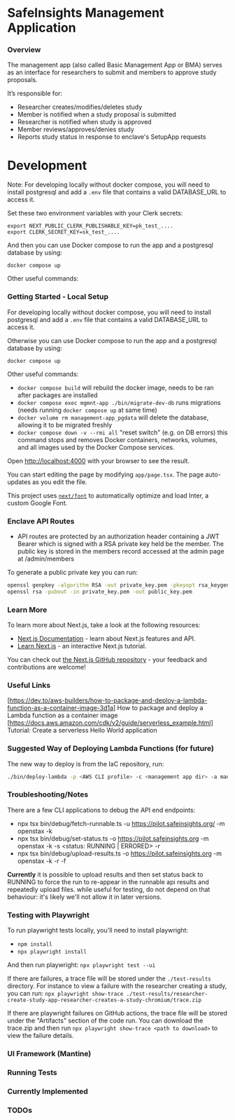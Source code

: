 # SafeInsights Management Application

### Overview

The management app (also called Basic Management App or BMA) serves as an interface for researchers to submit and members to approve study proposals.

It’s responsible for:

- Researcher creates/modifies/deletes study
- Member is notified when a study proposal is submitted
- Researcher is notified when study is approved
- Member reviews/approves/denies study
- Reports study status in response to enclave's SetupApp requests

# Development

Note: For developing locally without docker compose, you will need to install postgresql and add a `.env` file that contains a valid DATABASE_URL to access it.

Set these two environment variables with your Clerk secrets:

```shell
export NEXT_PUBLIC_CLERK_PUBLISHABLE_KEY=pk_test_....
export CLERK_SECRET_KEY=sk_test_....
```

And then you can use Docker compose to run the app and a postgresql database by using:

`docker compose up`

Other useful commands:

### Getting Started - Local Setup

For developing locally without docker compose, you will need to install postgresql and add a `.env` file that contains a valid DATABASE_URL to access it.

Otherwise you can use Docker compose to run the app and a postgresql database by using:

`docker compose up`

Other useful commands:

- `docker compose build` will rebuild the docker image, needs to be ran after packages are installed
- `docker compose exec mgmnt-app ./bin/migrate-dev-db` runs migrations (needs running `docker compose up` at same time)
- `docker volume rm management-app_pgdata` will delete the database, allowing it to be migrated freshly
- `docker compose down -v --rmi all` "reset switch" (e.g. on DB errors) this command stops and removes Docker containers, networks, volumes, and all images used by the Docker Compose services.

Open [http://localhost:4000](http://localhost:4000) with your browser to see the result.

You can start editing the page by modifying `app/page.tsx`. The page auto-updates as you edit the file.

This project uses [`next/font`](https://nextjs.org/docs/app/building-your-application/optimizing/fonts) to automatically optimize and load Inter, a custom Google Font.

### Enclave API Routes

- API routes are protected by an authorization header containing a JWT Bearer which is signed with a RSA private key held be the member. The public key is stored in the members record accessed at the admin page at /admin/members

To generate a public private key you can run:

```bash
openssl genpkey -algorithm RSA -out private_key.pem -pkeyopt rsa_keygen_bits:4096
openssl rsa -pubout -in private_key.pem -out public_key.pem
```

### Learn More

To learn more about Next.js, take a look at the following resources:

- [Next.js Documentation](https://nextjs.org/docs) - learn about Next.js features and API.
- [Learn Next.js](https://nextjs.org/learn) - an interactive Next.js tutorial.

You can check out [the Next.js GitHub repository](https://github.com/vercel/next.js) - your feedback and contributions are welcome!

### Useful Links

[https://dev.to/aws-builders/how-to-package-and-deploy-a-lambda-function-as-a-container-image-3d1a] How to package and deploy a Lambda function as a container image
[https://docs.aws.amazon.com/cdk/v2/guide/serverless_example.html] Tutorial: Create a serverless Hello World application

### Suggested Way of Deploying Lambda Functions (for future)

The new way to deploy is from the IaC repository, run:

```bash
./bin/deploy-lambda -p <AWS CLI profile> -c <management app dir> -a managementApp
```

### Troubleshooting/Notes

There are a few CLI applications to debug the API end endpoints:

- npx tsx bin/debug/fetch-runnable.ts -u https://pilot.safeinsights.org/ -m openstax -k <path to private key>
- npx tsx bin/debug/set-status.ts -o https://pilot.safeinsights.org -m openstax -k <path to private key> -s <status: RUNNING | ERRORED> -r <uuid of run>
- npx tsx bin/debug/upload-results.ts -o https://pilot.safeinsights.org -m openstax -k <path to private key> -r <uuid of run> -f <path to file to upload as results>

**Currently** it is possible to upload results and then set status back to RUNNING to force the run to re-appear in the runnable api results and repeatedly upload files. while useful for testing, do not depend on that behaviour: it's likely we'll not allow it in later versions.


### Testing with Playwright

To run playwright tests locally, you'll need to install playwright:
- `npm install`
- `npx playwright install`

And then run playwright: `npx playwright test --ui`

If there are failures, a trace file will be stored under the `./test-results` directory.  For instance to view a failure with the researcher creating a study, you can run: `npx playwright show-trace ./test-results/researcher-create-study-app-researcher-creates-a-study-chromium/trace.zip`

If there are playwright failures on GitHub actions, the trace file will be stored under the "Artifacts" section of the code run.  You can download the trace.zip and then run `npx playwright show-trace <path to download>` to view the failure details.


### UI Framework (Mantine)

### Running Tests

### Currently Implemented

### TODOs
